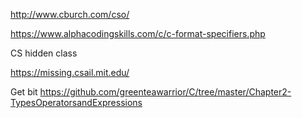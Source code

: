


http://www.cburch.com/cso/

https://www.alphacodingskills.com/c/c-format-specifiers.php


CS hidden class 

https://missing.csail.mit.edu/

Get bit 
https://github.com/greenteawarrior/C/tree/master/Chapter2-TypesOperatorsandExpressions